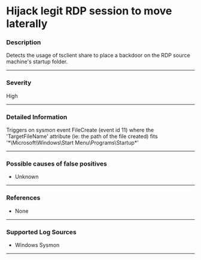 # Hijack legit RDP session to move laterally
### Description

Detects the usage of tsclient share to place a backdoor on the RDP source machine's startup folder.

-------------------
### Severity

High

-------------------

### Detailed Information

Triggers on sysmon event FileCreate (event id 11) where the 'TargetFileName' attribute (ie: the path of the file created) fits '*\Microsoft\Windows\Start Menu\Programs\Startup\*' 

-------------------

### Possible causes of false positives

- Unknown

-------------------
### References

- None

-------------------
### Supported Log Sources

- Windows Sysmon

-------------------
